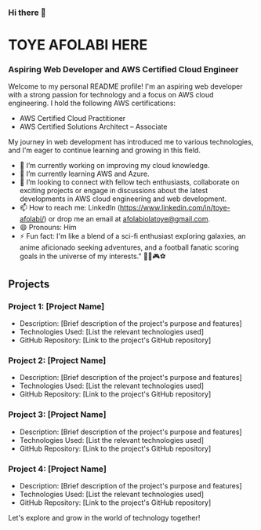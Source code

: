 ### Hi there 👋

<!--
**toyeafo/toyeafo** is a ✨ _special_ ✨ repository because its `README.md` (this file) appears on your GitHub profile.

Here are some ideas to get you started:

- 🔭 I’m currently working on ...
- 🌱 I’m currently learning ...
- 👯 I’m looking to collaborate on ...
- 🤔 I’m looking for help with ...
- 💬 Ask me about ...
- 📫 How to reach me: ...
- 😄 Pronouns: ...
- ⚡ Fun fact: ...
-->
# TOYE AFOLABI HERE
### Aspiring Web Developer and AWS Certified Cloud Engineer

Welcome to my personal README profile! I'm an aspiring web developer with a strong passion for technology and a focus on AWS cloud engineering. 
I hold the following AWS certifications:

- AWS Certified Cloud Practitioner
- AWS Certified Solutions Architect – Associate

My journey in web development has introduced me to various technologies, and I'm eager to continue learning and growing in this field.

- 🔭 I’m currently working on improving my cloud knowledge.
- 🌱 I’m currently learning AWS and Azure.
- 👯 I’m looking to connect with fellow tech enthusiasts, collaborate on exciting projects or engage in discussions about the latest developments in AWS cloud engineering and web development.
- 📫 How to reach me: LinkedIn (https://www.linkedin.com/in/toye-afolabi/) or drop me an email at afolabiolatoye@gmail.com.
- 😄 Pronouns: Him
- ⚡ Fun fact: I'm like a blend of a sci-fi enthusiast exploring galaxies, an anime aficionado seeking adventures, and a football fanatic scoring goals in the universe of my interests." 🚀🌌🎮⚽


## Projects

### Project 1: [Project Name]
- Description: [Brief description of the project's purpose and features]
- Technologies Used: [List the relevant technologies used]
- GitHub Repository: [Link to the project's GitHub repository]

### Project 2: [Project Name]
- Description: [Brief description of the project's purpose and features]
- Technologies Used: [List the relevant technologies used]
- GitHub Repository: [Link to the project's GitHub repository]

### Project 3: [Project Name]
- Description: [Brief description of the project's purpose and features]
- Technologies Used: [List the relevant technologies used]
- GitHub Repository: [Link to the project's GitHub repository]

### Project 4: [Project Name]
- Description: [Brief description of the project's purpose and features]
- Technologies Used: [List the relevant technologies used]
- GitHub Repository: [Link to the project's GitHub repository]

Let's explore and grow in the world of technology together!
